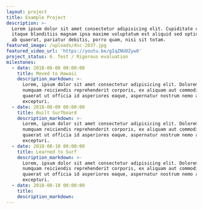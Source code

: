 ```yaml
---
layout: project
title: Example Project
description: >-
  Lorem ipsum dolor sit amet consectetur adipisicing elit. Cupiditate quidem
  itaque blanditiis magnam ipsa maxime voluptatum est aliquid sed optio possimus
  ab quaerat, pariatur debitis, porro quam, nisi sit totam.
featured_image: /uploads/dsc-2837.jpg
featured_video_url: 'https://youtu.be/gIqZNUOZyw0'
project_status: 6. Test / Rigorous evaluation
milestones:
  - date: 2018-08-08 00:00:00
    title: Moved to Hawaii
    description_markdown: >-
      Lorem, ipsum dolor sit amet consectetur adipisicing elit. Doloremque amet
      numquam reiciendis reprehenderit corporis, ex aliquam aut commodi suscipit
      quaerat ut officia id asperiores eaque, aspernatur nostrum nemo autem
      excepturi.
  - date: 2018-08-09 00:00:00
    title: Built Surfboard
    description_markdown: >-
      Lorem, ipsum dolor sit amet consectetur adipisicing elit. Doloremque amet
      numquam reiciendis reprehenderit corporis, ex aliquam aut commodi suscipit
      quaerat ut officia id asperiores eaque, aspernatur nostrum nemo autem
      excepturi.
  - date: 2018-08-10 00:00:00
    title: Learned to Surf
    description_markdown: >-
      Lorem, ipsum dolor sit amet consectetur adipisicing elit. Doloremque amet
      numquam reiciendis reprehenderit corporis, ex aliquam aut commodi suscipit
      quaerat ut officia id asperiores eaque, aspernatur nostrum nemo autem
      excepturi.
  - date: 2018-08-10 00:00:00
    title:
    description_markdown:
---
```


